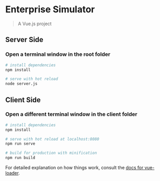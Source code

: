 # Enterprise Simulator

> A Vue.js project


## Server Side
### Open a terminal window in the root folder

``` bash
# install dependencies
npm install

# serve with hot reload
node server.js

```

## Client Side

### Open a different terminal window in the client folder


``` bash
# install dependencies
npm install

# serve with hot reload at localhost:8080
npm run serve

# build for production with minification
npm run build
```

For detailed explanation on how things work, consult the [docs for vue-loader](http://vuejs.github.io/vue-loader).

